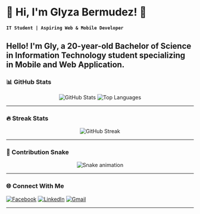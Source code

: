 # 🌸 Hi, I'm Glyza Bermudez! 🌸

**`IT Student | Aspiring Web & Mobile Developer `**

Hello! I'm Gly, a 20-year-old Bachelor of Science in Information Technology student specializing in Mobile and Web Application.
---

### 📊 GitHub Stats
<p align="center">
  <img src="https://github-readme-stats.vercel.app/api?username=melowdiequ&show_icons=true&theme=tokyonight" alt="GitHub Stats" />
  <img src="https://github-readme-stats.vercel.app/api/top-langs/?username=melowdiequ&layout=compact&theme=tokyonight" alt="Top Languages" />
</p>

---

### 🔥 Streak Stats
<p align="center">
  <img src="https://streak-stats.demolab.com?user=YOUR_USERNAME&theme=tokyonight&hide_border=true" alt="GitHub Streak" />
</p>

---

### 🐍 Contribution Snake
<p align="center">
  <img src="https://github.com/YOUR_USERNAME/YOUR_USERNAME/blob/output/github-contribution-grid-snake.svg" alt="Snake animation" />
</p>

---

### 🌐 Connect With Me
[![Facebook](https://img.shields.io/badge/Facebook-1877F2?style=for-the-badge&logo=facebook&logoColor=white)](https://www.facebook.com/princessglyza.bermudez/)
[![LinkedIn](https://img.shields.io/badge/LinkedIn-0A66C2?style=for-the-badge&logo=linkedin&logoColor=white)](https://www.linkedin.com/in/princess-glyza-d-bermudez-095194260/)
[![Gmail](https://img.shields.io/badge/Gmail-D14836?style=for-the-badge&logo=gmail&logoColor=white)](bermudezprincessglyza@gmail.com)

---
